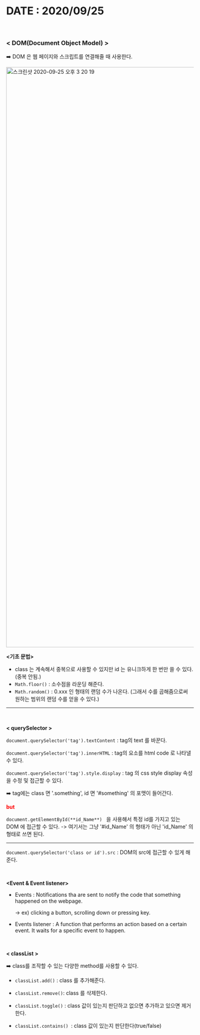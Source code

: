 # DATE : 2020/09/25

</br>

### < DOM(Document Object Model) >

:arrow_right: DOM 은 웹 페이지와 스크립트를 연결해줄 때 사용한다. 



<img width="1559" alt="스크린샷 2020-09-25 오후 3 20 19" src="https://user-images.githubusercontent.com/48006103/94265051-d6018580-ff72-11ea-9994-9b814a7efdc2.png">



**<기초 문법>**

- class 는 계속해서 중복으로 사용할 수 있지만 id 는 유니크하게 한 번만 쓸 수 있다. (중복 안됨.)
- `Math.floor()` : 소수점을 라운딩 해준다.
- `Math.random()` : 0.xxx 인 형태의 랜덤 수가 나온다. (그래서 수를 곱해줌으로써 원하는 범위의 랜덤 수를 얻을 수 있다.)

----------

</br>

**< querySelector >**



`document.querySelector('tag').textContent` : tag의 text 를 바꾼다. 

`document.querySelector('tag').innerHTML` :  tag의 요소를 html code 로 나타낼 수 있다. 

`document.querySelector('tag').style.display` : tag 의 css style display 속성을 수정 및 접근할 수 있다. 

:arrow_right: tag에는 class 면 '.something', id 면 '#something' 의 포맷이 들어간다.

<span style = "color : red"> **but** </span>

`document.getElementById(**id_Name**) ` 을 사용해서 특정 id를 가지고 있는 DOM 에 접근할 수 있다. -> 여기서는 그냥 '#id_Name' 의 형태가 아닌 'id_Name' 의 형태로 쓰면 된다. 

------



`document.querySelector('class or id').src` : DOM의 src에 접근할 수 있게 해준다.



</br>

**<Event & Event listener>**



- Events : Notifications tha are sent to notify the code that something happened on the webpage.

  -> ex) clicking a button, scrolling down or pressing key.

- Events listener : A function that performs an action based on a certain event. It waits for a specific event to happen.

</br>



**< classList >**

:arrow_right: class를 조작할 수 있는 다양한 method를 사용할 수 있다.



- `classList.add()` : class 를 추가해준다. 
- `classList.remove()`: class 를 삭제한다. 

- `classList.toggle()` : class 값이 있는지 판단하고 없으면 추가하고 있으면 제거한다. 
- `classList.contains() `: class 값이 있는지 판단한다(true/false)



</br>

</br>







 









